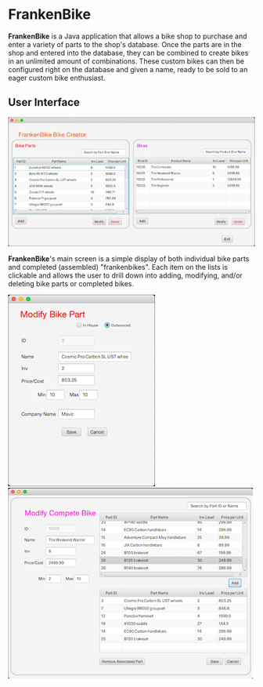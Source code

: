 # FrankenBike
**FrankenBike** is a Java application that allows a bike shop
to purchase and enter a variety of parts to the shop's database.
Once the parts are in the shop and entered into the database, they
can be combined to create bikes in an unlimited amount of combinations.
These custom bikes can then be configured right on the database and
given a name, ready to be sold to an eager custom bike enthusiast.

## User Interface
![frankenbike main screen](images/fb_main.png)

**FrankenBike**'s main screen is a simple display of both individual
bike parts and completed (assembled) "frankenbikes". Each item on
the lists is clickable and allows the user to drill down into
adding, modifying, and/or deleting bike parts or completed bikes.

![frankenbike part](images/fb_part.png) ![frankenbike bike](images/fb_bike.png)


